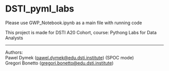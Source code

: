 # DSTI_pyml_labs
Please use GWP_Notebook.ipynb as a main file with running code


This project is made for DSTI A20 Cohort, course: Pythong Labs for Data Analysts

----

Authors:  
Pawel Dymek (pawel.dymek@edu.dsti.institute) (SPOC mode)  
Gregori Bonetto (gregori.bonetto@edu.dsti.institute)
